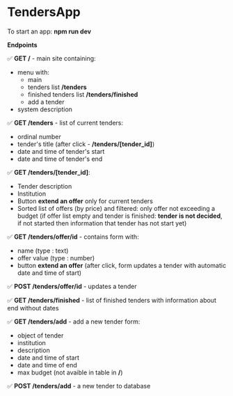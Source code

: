 # TendersApp

To start an app:
**npm run dev**

**Endpoints**

✅ **GET /** - main site containing:
* menu with: 
    * main
    * tenders list **/tenders**
    * finished tenders list **/tenders/finished**
    * add a tender
* system description

✅ **GET /tenders** - list of current tenders: 
* ordinal number
* tender's title (after click - **/tenders/[tender_id]**)
* date and time of tender's start
* date and time of tender's end

✅ **GET /tenders/[tender_id]**:
* Tender description
* Institution
* Button **extend an offer** only for current tenders
* Sorted list of offers (by price) and filtered: only offer not exceeding a budget (if offer list empty and tender is finished: **tender is not decided**, if not started then information that tender has not start yet)

✅ **GET /tenders/offer/id** - contains form with:
* name (type : text)
* offer value (type : number)
* button **extend an offer** (after click, form updates a tender with automatic date and time of start)

✅ **POST /tenders/offer/id** - updates a tender

✅ **GET /tenders/finished** - list of finished tenders with information about end without dates

✅ **GET /tenders/add** - add a new tender form: 
* object of tender
* institution
* description
* date and time of start
* date and time of end
* max budget (not avaible in table in **/**)

✅ **POST /tenders/add** - a new tender to database

